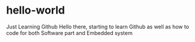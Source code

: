 # hello-world
Just Learning Github
Hello there,
starting to learn Github as well as how to code for both Software part and Embedded system
